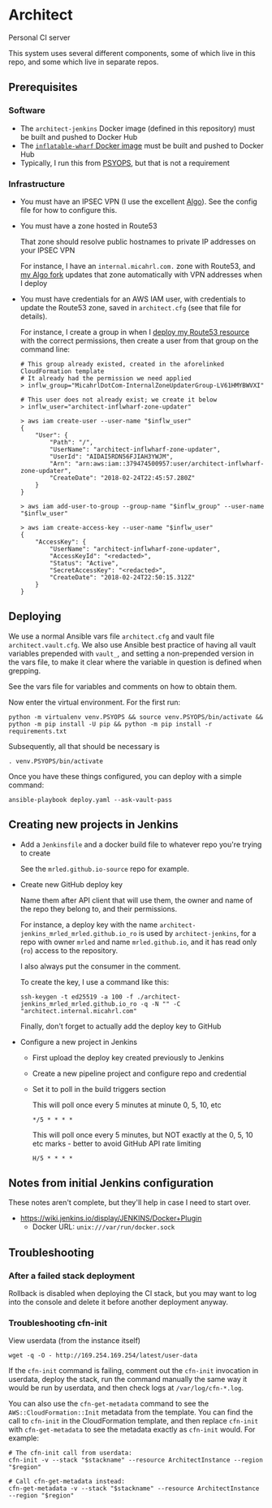 # Architect

Personal CI server

This system uses several different components,
some of which live in this repo,
and some which live in separate repos.

## Prerequisites

### Software

 -  The `architect-jenkins` Docker image (defined in this repository)
    must be built and pushed to Docker Hub
 -  The [`inflatable-wharf` Docker image](https://github.com/mrled/inflatable-wharf)
    must be built and pushed to Docker Hub
 -  Typically, I run this from [PSYOPS](https://github.com/mrled/psyops),
    but that is not a requirement

### Infrastructure

 -  You must have an IPSEC VPN
    (I use the excellent [Algo](https://github.com/trailofbits/algo)).
    See the config file for how to configure this.

 -  You must have a zone hosted in Route53

    That zone should resolve public hostnames to private IP addresses on your IPSEC VPN

    For instance, I have an `internal.micahrl.com.` zone with Route53,
    and [my Algo fork](https://github.com/mrled/algo)
    updates that zone automatically with VPN addresses when I deploy

 -  You must have credentials for an AWS IAM user,
    with credentials to update the Route53 zone,
    saved in `architect.cfg` (see that file for details).

    For instance, I create a group in when I
    [deploy my Route53 resource](https://github.com/mrled/psyops/blob/193ce3bd563dbd90d700583189c0242995b51676/dns/MicahrlDotCom.cfn.yaml#L132)
    with the correct permissions, then create a user from that group on the command line:

        # This group already existed, created in the aforelinked CloudFormation template
        # It already had the permission we need applied
        > inflw_group="MicahrlDotCom-InternalZoneUpdaterGroup-LV61HMYBWVXI"

        # This user does not already exist; we create it below
        > inflw_user="architect-inflwharf-zone-updater"

        > aws iam create-user --user-name "$inflw_user"
        {
            "User": {
                "Path": "/",
                "UserName": "architect-inflwharf-zone-updater",
                "UserId": "AIDAI5RDN56FJIAH3YWJM",
                "Arn": "arn:aws:iam::379474500957:user/architect-inflwharf-zone-updater",
                "CreateDate": "2018-02-24T22:45:57.280Z"
            }
        }

        > aws iam add-user-to-group --group-name "$inflw_group" --user-name "$inflw_user"

        > aws iam create-access-key --user-name "$inflw_user"
        {
            "AccessKey": {
                "UserName": "architect-inflwharf-zone-updater",
                "AccessKeyId": "<redacted>",
                "Status": "Active",
                "SecretAccessKey": "<redacted>",
                "CreateDate": "2018-02-24T22:50:15.312Z"
            }
        }

## Deploying

We use a normal Ansible vars file `architect.cfg` and vault file `architect.vault.cfg`.
We also use Ansible best practice of having all vault variables prepended with `vault_`,
and setting a non-prepended version in the vars file,
to make it clear where the variable in question is defined when grepping.

See the vars file for variables and comments on how to obtain them.

Now enter the virtual environment.
For the first run:

    python -m virtualenv venv.PSYOPS && source venv.PSYOPS/bin/activate && python -m pip install -U pip && python -m pip install -r requirements.txt

Subsequently, all that should be necessary is

    . venv.PSYOPS/bin/activate

Once you have these things configured, you can deploy with a simple command:

    ansible-playbook deploy.yaml --ask-vault-pass

## Creating new projects in Jenkins

-   Add a `Jenkinsfile` and a docker build file to whatever repo you're trying to create

    See the `mrled.github.io-source` repo for example.

-   Create new GitHub deploy key

    Name them after API client that will use them,
    the owner and name of the repo they belong to,
    and their permissions.

    For instance, a deploy key with the name
    `architect-jenkins_mrled_mrled.github.io_ro`
    is used by `architect-jenkins`,
    for a repo with owner `mrled` and name `mrled.github.io`,
    and it has read only (`ro`) access to the repository.

    I also always put the consumer in the comment.

    To create the key, I use a command like this:

        ssh-keygen -t ed25519 -a 100 -f ./architect-jenkins_mrled_mrled.github.io_ro -q -N "" -C "architect.internal.micahrl.com"

    Finally, don't forget to actually add the deploy key to GitHub

-   Configure a new project in Jenkins

    -   First upload the deploy key created previously to Jenkins

    -   Create a new pipeline project and configure repo and credential

    -   Set it to poll in the build triggers section

        This will poll once every 5 minutes at minute 0, 5, 10, etc

            */5 * * * *

        This will poll once every 5 minutes,
        but NOT exactly at the 0, 5, 10 etc marks -
        better to avoid GitHub API rate limiting

            H/5 * * * *

## Notes from initial Jenkins configuration

These notes aren't complete, but they'll help in case I need to start over.

- <https://wiki.jenkins.io/display/JENKINS/Docker+Plugin>
    - Docker URL: `unix:///var/run/docker.sock`

## Troubleshooting

### After a failed stack deployment

Rollback is disabled when deploying the CI stack,
but you may want to log into the console and delete it before another deployment anyway.

### Troubleshooting cfn-init

View userdata (from the instance itself)

    wget -q -O - http://169.254.169.254/latest/user-data

If the `cfn-init` command is failing,
comment out the `cfn-init` invocation in userdata,
deploy the stack,
run the command manually the same way it would be run by userdata,
and then check logs at `/var/log/cfn-*.log`.

You can also use the `cfn-get-metadata` command to see the `AWS::CloudFormation::Init` metadata from the template.
You can find the call to `cfn-init` in the CloudFormation template,
and then replace `cfn-init` with `cfn-get-metadata` to see the metadata exactly as `cfn-init` would.
For example:

    # The cfn-init call from userdata:
    cfn-init -v --stack "$stackname" --resource ArchitectInstance --region "$region"

    # Call cfn-get-metadata instead:
    cfn-get-metadata -v --stack "$stackname" --resource ArchitectInstance --region "$region"
